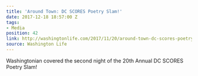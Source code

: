 ```yaml
---
title: 'Around Town: DC SCORES Poetry Slam!'
date: 2017-12-18 18:57:00 Z
tags:
- Media
position: 42
link: http://washingtonlife.com/2017/11/20/around-town-dc-scores-poetry-slam/
source: Washington Life
---
```


Washingtonian covered the second night of the 20th Annual DC SCORES Poetry Slam!
